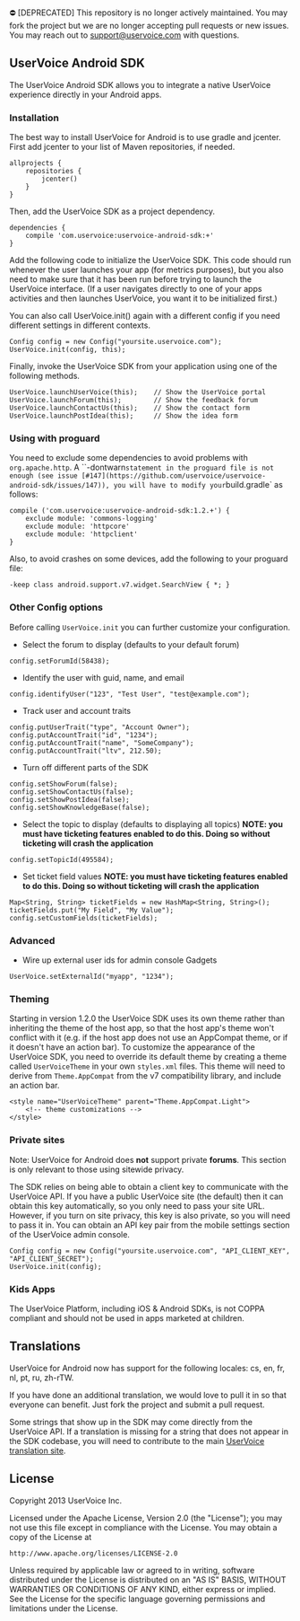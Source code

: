 :no_entry: [DEPRECATED] This repository is no longer actively maintained. You may fork the project but we are no longer accepting pull requests or new issues. You may reach out to support@uservoice.com with questions.

## UserVoice Android SDK

The UserVoice Android SDK allows you to integrate a native UserVoice experience directly in your Android apps.

### Installation

The best way to install UserVoice for Android is to use gradle and jcenter. First add jcenter to your list of Maven repositories, if needed.

```
allprojects {
    repositories {
        jcenter()
    }
}
```

Then, add the UserVoice SDK as a project dependency.

```
dependencies {
    compile 'com.uservoice:uservoice-android-sdk:+'
}
```

Add the following code to initialize the UserVoice SDK. This code should run whenever the user launches your app (for metrics purposes), but you also need to make sure that it has been run before trying to launch the UserVoice interface. (If a user navigates directly to one of your apps activities and then launches UserVoice, you want it to be initialized first.)

You can also call UserVoice.init() again with a different config if you need different settings in different contexts.

```
Config config = new Config("yoursite.uservoice.com");
UserVoice.init(config, this);
```

Finally, invoke the UserVoice SDK from your application using one of the following methods.

```
UserVoice.launchUserVoice(this);    // Show the UserVoice portal
UserVoice.launchForum(this);        // Show the feedback forum
UserVoice.launchContactUs(this);    // Show the contact form
UserVoice.launchPostIdea(this);     // Show the idea form
```

### Using with proguard

You need to exclude some dependencies to avoid problems with `org.apache.http`. A ``-dontwarn` statement in the proguard file is not enough (see issue [#147](https://github.com/uservoice/uservoice-android-sdk/issues/147)), you will have to modify your `build.gradle` as follows:

```
compile ('com.uservoice:uservoice-android-sdk:1.2.+') {
    exclude module: 'commons-logging'
    exclude module: 'httpcore'
    exclude module: 'httpclient'
}
```

Also, to avoid crashes on some devices, add the following to your proguard file:

```
-keep class android.support.v7.widget.SearchView { *; }
```

### Other Config options

Before calling `UserVoice.init` you can further customize your configuration.

* Select the forum to display (defaults to your default forum)

```
config.setForumId(58438);
```

* Identify the user with guid, name, and email

```
config.identifyUser("123", "Test User", "test@example.com");
```

* Track user and account traits

```
config.putUserTrait("type", "Account Owner");
config.putAccountTrait("id", "1234");
config.putAccountTrait("name", "SomeCompany");
config.putAccountTrait("ltv", 212.50);
```

* Turn off different parts of the SDK

```
config.setShowForum(false);
config.setShowContactUs(false);
config.setShowPostIdea(false);
config.setShowKnowledgeBase(false);

```
* Select the topic to display (defaults to displaying all topics) 
**NOTE: you must have ticketing features enabled to do this. Doing so without ticketing will crash the application**

```
config.setTopicId(495584);

```

* Set ticket field values 
**NOTE: you must have ticketing features enabled to do this. Doing so without ticketing will crash the application**

```
Map<String, String> ticketFields = new HashMap<String, String>();
ticketFields.put("My Field", "My Value");
config.setCustomFields(ticketFields);
```

### Advanced

* Wire up external user ids for admin console Gadgets

```
UserVoice.setExternalId("myapp", "1234");
```

### Theming

Starting in version 1.2.0 the UserVoice SDK uses its own theme rather than inheriting the theme of the host app, so that the host app's theme won't conflict with it (e.g. if the host app does not use an AppCompat theme, or if it doesn't have an action bar). To customize the appearance of the UserVoice SDK, you need to override its default theme by creating a theme called `UserVoiceTheme` in your own `styles.xml` files. This theme will need to derive from `Theme.AppCompat` from the v7 compatibility library, and include an action bar.

```
<style name="UserVoiceTheme" parent="Theme.AppCompat.Light">
    <!-- theme customizations -->
</style>
```

### Private sites

Note: UserVoice for Android does **not** support private **forums**. This section is only relevant to those using sitewide privacy.

The SDK relies on being able to obtain a client key to communicate with the UserVoice API. If you have a public UserVoice site (the default) then it can obtain this key automatically, so you only need to pass your site URL. However, if you turn on site privacy, this key is also private, so you will need to pass it in. You can obtain an API key pair from the mobile settings section of the UserVoice admin console.

```
Config config = new Config("yoursite.uservoice.com", "API_CLIENT_KEY", "API_CLIENT_SECRET");
UserVoice.init(config);
```

### Kids Apps

The UserVoice Platform, including iOS & Android SDKs, is not COPPA compliant and should not be used in apps marketed at children.

Translations
------------

UserVoice for Android now has support for the following locales: cs, en, fr, nl, pt, ru, zh-rTW.

If you have done an additional translation, we would love to pull it in so that
everyone can benefit. Just fork the project and submit a pull request.

Some strings that show up in the SDK may come directly from the UserVoice API.
If a translation is missing for a string that does not appear in the SDK
codebase, you will need to contribute to the main [UserVoice translation
site](http://translate.uservoice.com/).

License
-------

Copyright 2013 UserVoice Inc. 

Licensed under the Apache License, Version 2.0 (the "License");
you may not use this file except in compliance with the License.
You may obtain a copy of the License at

    http://www.apache.org/licenses/LICENSE-2.0

Unless required by applicable law or agreed to in writing, software
distributed under the License is distributed on an "AS IS" BASIS,
WITHOUT WARRANTIES OR CONDITIONS OF ANY KIND, either express or implied.
See the License for the specific language governing permissions and
limitations under the License.
